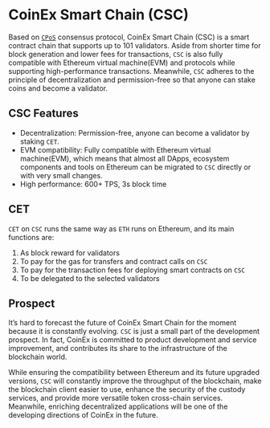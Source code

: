 # CoinEx Smart Chain (CSC)

Based on [`CPoS`](/en-us/consensus.md) consensus protocol, CoinEx Smart Chain (CSC) is a smart contract chain that supports up to 101 validators. Aside from shorter time for block generation and lower fees for transactions, `CSC` is also fully compatible with Ethereum virtual machine(EVM) and protocols while supporting high-performance transactions. Meanwhile, `CSC` adheres to the principle of decentralization and permission-free so that anyone can stake coins and become a validator.

## CSC Features

* Decentralization: Permission-free, anyone can become a validator by staking `CET`.
* EVM compatibility: Fully compatible with Ethereum virtual machine(EVM), which means that almost all DApps, ecosystem components and tools on Ethereum can be migrated to `CSC` directly or with very small changes.
* High performance: 600+ TPS, 3s block time


## CET

`CET` on `CSC` runs the same way as `ETH` runs on Ethereum, and its main functions are:

1. As block reward for validators 
2. To pay for the gas for transfers and contract calls on `CSC `
3. To pay for the transaction fees for deploying smart contracts on `CSC`
4. To be delegated to the selected validators

## Prospect

It’s hard to forecast the future of CoinEx Smart Chain for the moment because it is constantly evolving. `CSC` is just a small part of the development prospect. In fact, CoinEx is committed to product development and service improvement, and contributes its share to the infrastructure of the blockchain world. 

While ensuring the compatibility between Ethereum and its future upgraded versions, `CSC` will constantly improve the throughput of the blockchain, make the blockchain client easier to use, enhance the security of the custody services, and provide more versatile token cross-chain services. Meanwhile, enriching decentralized applications will be one of the developing directions of CoinEx in the future.